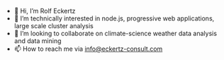 - 👋 Hi, I’m Rolf Eckertz
- 👀 I’m technically interested in node.js, progressive web applications, large scale cluster analysis
- 💞️ I’m looking to collaborate on climate-science weather data analysis and data mining
- 📫 How to reach me via info@eckertz-consult.com

<!---
reckertz/reckertz is a ✨ special ✨ repository because its `README.md` (this file) appears on your GitHub profile.
You can click the Preview link to take a look at your changes.
--->
